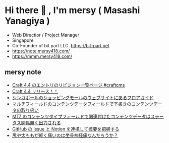 # Hi there 👋 , I'm mersy ( Masashi Yanagiya )

- Web Directior / Project Manager
- Singapore
- Co-Founder of bit part LLC. https://bit-part.net
- https://note.mersy418.com/
- https://mmm.mersy418.com/

## mersy note
<!-- BLOG-POST-LIST:START -->
- [Craft 4.4 のエントリのリビジョン一覧ページ #craftcms](https://note.mersy418.com/article/craft-4-4-entry-revisions-page?utm_source=feed)
- [Craft 4.4 リリース！！](https://note.mersy418.com/article/craft-4-4-released?utm_source=feed)
- [シンガポールのショッピングモールのウェブサイトにあるフロアガイド](https://note.mersy418.com/article/diary-20230305?utm_source=feed)
- [マルチフィールドのコンテンツデータフィールドで下書きのコンテンツデータの取り扱い](https://note.mersy418.com/article/mtappjquery-multifield-contentdata-draft?utm_source=feed)
- [MT7 のコンテンツタイプフィールドで関連付けたコンテンツデータはステータス関係無く出力される](https://note.mersy418.com/article/mt7-contenttypefield-contentdata-status?utm_source=feed)
- [GitHub の issue と Notion を連携して概要を把握する](https://note.mersy418.com/article/github-issue-notion?utm_source=feed)
- [尻や太ももが軽く痛いのは﻿坐骨神経痛なんだろうか？](https://note.mersy418.com/article/diary20230228?utm_source=feed)
<!-- BLOG-POST-LIST:END -->
